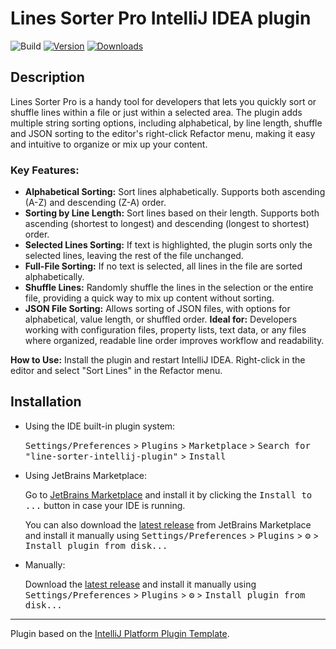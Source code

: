# Lines Sorter Pro IntelliJ IDEA plugin

![Build](https://github.com/anton-erofeev/line-sorter-intellij-plugin/workflows/Build/badge.svg)
[![Version](https://img.shields.io/jetbrains/plugin/v/com.github.antonerofeev.linesorterintellijplugin)](https://plugins.jetbrains.com/plugin/25718-lines-sorter-pro)
[![Downloads](https://img.shields.io/jetbrains/plugin/d/com.github.antonerofeev.linesorterintellijplugin.svg)](https://plugins.jetbrains.com/plugin/25718-lines-sorter-pro)

## Description
<!-- Plugin description -->
Lines Sorter Pro is a handy tool for developers that lets you quickly sort or shuffle lines within a file or just within a selected area.
The plugin adds multiple string sorting options, including alphabetical, by line length, shuffle and JSON sorting to the editor's right-click Refactor menu, making it easy and intuitive to organize or mix up your content.

### **Key Features:**
- **Alphabetical Sorting:** Sort lines alphabetically. Supports both ascending (A-Z) and descending (Z-A) order.
- **Sorting by Line Length:** Sort lines based on their length. Supports both ascending (shortest to longest) and descending (longest to shortest) order.
- **Selected Lines Sorting:** If text is highlighted, the plugin sorts only the selected lines, leaving the rest of the file unchanged.
- **Full-File Sorting:** If no text is selected, all lines in the file are sorted alphabetically.
- **Shuffle Lines:** Randomly shuffle the lines in the selection or the entire file, providing a quick way to mix up content without sorting.
- **JSON File Sorting:** Allows sorting of JSON files, with options for alphabetical, value length, or shuffled order.
**Ideal for:**
Developers working with configuration files, property lists, text data, or any files where organized, readable line order improves workflow and readability.

**How to Use:**
Install the plugin and restart IntelliJ IDEA.
Right-click in the editor and select "Sort Lines" in the Refactor menu.
<!-- Plugin description end -->

## Installation

- Using the IDE built-in plugin system:
  
  <kbd>Settings/Preferences</kbd> > <kbd>Plugins</kbd> > <kbd>Marketplace</kbd> > <kbd>Search for "line-sorter-intellij-plugin"</kbd> >
  <kbd>Install</kbd>
  
- Using JetBrains Marketplace:

  Go to [JetBrains Marketplace](https://plugins.jetbrains.com/plugin/MARKETPLACE_ID) and install it by clicking the <kbd>Install to ...</kbd> button in case your IDE is running.

  You can also download the [latest release](https://plugins.jetbrains.com/plugin/MARKETPLACE_ID/versions) from JetBrains Marketplace and install it manually using
  <kbd>Settings/Preferences</kbd> > <kbd>Plugins</kbd> > <kbd>⚙️</kbd> > <kbd>Install plugin from disk...</kbd>

- Manually:

  Download the [latest release](https://github.com/anton-erofeev/line-sorter-intellij-plugin/releases/latest) and install it manually using
  <kbd>Settings/Preferences</kbd> > <kbd>Plugins</kbd> > <kbd>⚙️</kbd> > <kbd>Install plugin from disk...</kbd>


---
Plugin based on the [IntelliJ Platform Plugin Template][template].

[template]: https://github.com/JetBrains/intellij-platform-plugin-template
[docs:plugin-description]: https://plugins.jetbrains.com/docs/intellij/plugin-user-experience.html#plugin-description-and-presentation
